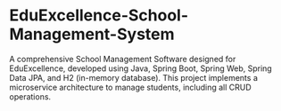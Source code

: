 # EduExcellence-School-Management-System
A comprehensive School Management Software designed for EduExcellence, developed using Java, Spring Boot, Spring Web, Spring Data JPA, and H2 (in-memory database). This project implements a microservice architecture to manage students, including all CRUD operations.
